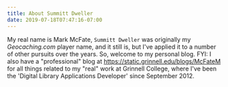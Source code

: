 ```yaml
---
title: About Summitt Dweller
date: 2019-07-18T07:47:16-07:00
---
```


My real name is Mark McFate, `Summitt Dweller` was originally my _Geocaching.com_ player name, and it still is, but I've applied it to a number of other pursuits over the years.  So, welcome to my personal blog.  FYI: I also have a "professional" blog at https://static.grinnell.edu/blogs/McFateM for all things related to my "real" work at Grinnell College, where I've been the 'Digital Library Applications Developer' since September 2012.
